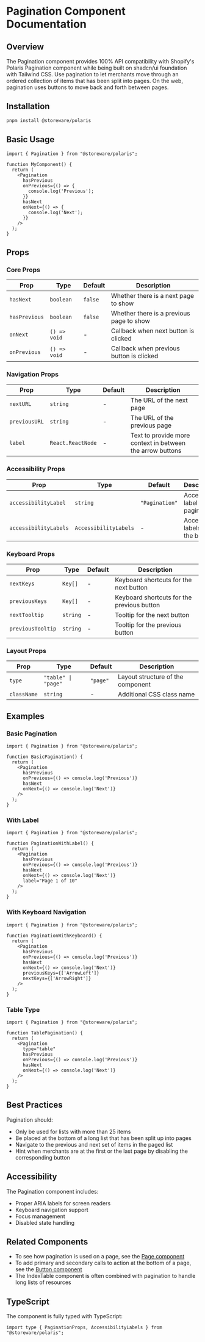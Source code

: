 # Pagination Component Documentation

## Overview

The Pagination component provides 100% API compatibility with Shopify's Polaris Pagination component while being built on shadcn/ui foundation with Tailwind CSS. Use pagination to let merchants move through an ordered collection of items that has been split into pages. On the web, pagination uses buttons to move back and forth between pages.

## Installation

```bash
pnpm install @storeware/polaris
```

## Basic Usage

```tsx
import { Pagination } from "@storeware/polaris";

function MyComponent() {
  return (
    <Pagination
      hasPrevious
      onPrevious={() => {
        console.log('Previous');
      }}
      hasNext
      onNext={() => {
        console.log('Next');
      }}
    />
  );
}
```

## Props

### Core Props

| Prop | Type | Default | Description |
|------|------|---------|-------------|
| `hasNext` | `boolean` | `false` | Whether there is a next page to show |
| `hasPrevious` | `boolean` | `false` | Whether there is a previous page to show |
| `onNext` | `() => void` | - | Callback when next button is clicked |
| `onPrevious` | `() => void` | - | Callback when previous button is clicked |

### Navigation Props

| Prop | Type | Default | Description |
|------|------|---------|-------------|
| `nextURL` | `string` | - | The URL of the next page |
| `previousURL` | `string` | - | The URL of the previous page |
| `label` | `React.ReactNode` | - | Text to provide more context in between the arrow buttons |

### Accessibility Props

| Prop | Type | Default | Description |
|------|------|---------|-------------|
| `accessibilityLabel` | `string` | `"Pagination"` | Accessible label for the pagination |
| `accessibilityLabels` | `AccessibilityLabels` | - | Accessible labels for the buttons |

### Keyboard Props

| Prop | Type | Default | Description |
|------|------|---------|-------------|
| `nextKeys` | `Key[]` | - | Keyboard shortcuts for the next button |
| `previousKeys` | `Key[]` | - | Keyboard shortcuts for the previous button |
| `nextTooltip` | `string` | - | Tooltip for the next button |
| `previousTooltip` | `string` | - | Tooltip for the previous button |

### Layout Props

| Prop | Type | Default | Description |
|------|------|---------|-------------|
| `type` | `"table" \| "page"` | `"page"` | Layout structure of the component |
| `className` | `string` | - | Additional CSS class name |

## Examples

### Basic Pagination

```tsx
import { Pagination } from "@storeware/polaris";

function BasicPagination() {
  return (
    <Pagination
      hasPrevious
      onPrevious={() => console.log('Previous')}
      hasNext
      onNext={() => console.log('Next')}
    />
  );
}
```

### With Label

```tsx
import { Pagination } from "@storeware/polaris";

function PaginationWithLabel() {
  return (
    <Pagination
      hasPrevious
      onPrevious={() => console.log('Previous')}
      hasNext
      onNext={() => console.log('Next')}
      label="Page 1 of 10"
    />
  );
}
```

### With Keyboard Navigation

```tsx
import { Pagination } from "@storeware/polaris";

function PaginationWithKeyboard() {
  return (
    <Pagination
      hasPrevious
      onPrevious={() => console.log('Previous')}
      hasNext
      onNext={() => console.log('Next')}
      previousKeys={['ArrowLeft']}
      nextKeys={['ArrowRight']}
    />
  );
}
```

### Table Type

```tsx
import { Pagination } from "@storeware/polaris";

function TablePagination() {
  return (
    <Pagination
      type="table"
      hasPrevious
      onPrevious={() => console.log('Previous')}
      hasNext
      onNext={() => console.log('Next')}
    />
  );
}
```

## Best Practices

Pagination should:

- Only be used for lists with more than 25 items
- Be placed at the bottom of a long list that has been split up into pages
- Navigate to the previous and next set of items in the paged list
- Hint when merchants are at the first or the last page by disabling the corresponding button

## Accessibility

The Pagination component includes:

- Proper ARIA labels for screen readers
- Keyboard navigation support
- Focus management
- Disabled state handling

## Related Components

- To see how pagination is used on a page, see the [Page component](../Page/PAGE_DOCS.md)
- To add primary and secondary calls to action at the bottom of a page, see the [Button component](../Button/BUTTON_DOCS.md)
- The IndexTable component is often combined with pagination to handle long lists of resources

## TypeScript

The component is fully typed with TypeScript:

```tsx
import type { PaginationProps, AccessibilityLabels } from "@storeware/polaris";
```
